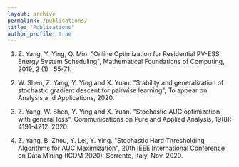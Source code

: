 ```yaml
---
layout: archive
permalink: /publications/
title: "Publications"
author_profile: true
---
```


1. Z. Yang, Y. Ying, Q. Min. "Online Optimization for Residential PV-ESS Energy System Scheduling", Mathematical Foundations of Computing, 2019, 2 (1) : 55-71.

2. W. Shen, Z. Yang, Y. Ying and X. Yuan. "Stability and generalization of stochastic gradient descent for pairwise learning", To appear on Analysis and Applications, 2020.

3. Z. Yang, W. Shen, Y. Ying and X. Yuan. "Stochastic AUC optimization with general loss", Communications on Pure and Applied Analysis, 19(8): 4191-4212, 2020.

4. Z. Yang, B. Zhou, Y. Lei, Y. Ying. "Stochastic Hard Thresholding Algorithms for AUC Maximization", 20th IEEE International Conference on Data Mining (ICDM 2020), Sorrento, Italy, Nov, 2020.
